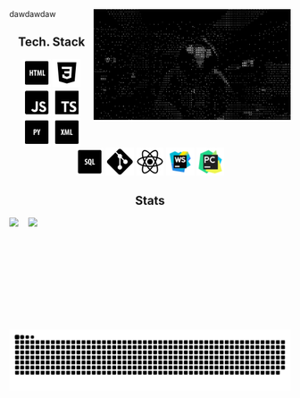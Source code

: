 <img width="70%" align="right" loop=infinite src="https://github.com/centralvii/404/blob/main/1582539616_Fa1N.gif?raw=true" alt="img" />

<div>
  dawdawdaw
</div>

###

<h2 align="center">Tech. Stack</h2>

<div align="center">
  <code><img title="HTML" height="50" src="icons/icons8-html-50.png"></code>
  <code><img title="HTML" height="50" src="icons/icons8-css3-50.png"></code>
  <code><img title="JS" height="50" src="icons/icons8-javascript-50.png"></code>
  <code><img title="TS" height="50" src="icons/icons8-typescript-50.png"></code>
  <code><img title="PY" height="50" src="icons/icons8-python-50.png"></code>
  <code><img title="XML" height="50" src="icons/icons8-xml-50.png"></code>
  <code><img title="SQL" height="50" src="icons/icons8-sql-50.png"></code>
  <code><img title="GIT" height="50" src="icons/icons8-git-50.png"></code>
  <code><img title="REACT" height="50" src="icons/icons8-react-native-50.png"></code>
  <code><img title="WEBSTORM" height="50" src="icons/icons8-webstorm-48.png"></code>
  <code><img title="PYCHARM" height="50" src="icons/icons8-pycharm-48.png"></code>
</div>

<h2 align="center">Stats</h2>
<p align=center>
  <div align=center>
    <a href="https://github.com/centralvii/github-readme-stats" title="Go to Source">
      <img align="right" width=470 src="https://github-readme-stats.vercel.app/api?username=centralvii&show_icons=true&bg_color=000000&icon_color=ffffff&theme=dark&border_color=61dafb&hide_border=true" />
    </a>
  </div>
  <div align=center>
    <a href="https://github.com/centralvii/github-readme-stats">
      <img height=200 align="left" src="https://github-readme-stats.vercel.app/api/top-langs/?username=centralvii&hide=c%23,powershell,Mathematica,Ruby,Objective-C,Objective-C%2b%2b,Cuda&title_color=ffffff&text_color=ffffff&icon_color=61dafb&bg_color=000000&theme=dark&langs_count=8&layout=compact&border_color=61dafb&hide_border=true&size_weight=0.5&count_weight=0.5" />
    </a>
  </div>
</p>

<p align="center" >
    <img loop=infinite src="icons/github-user-contribution.svg" alt="svg" />
</p>
